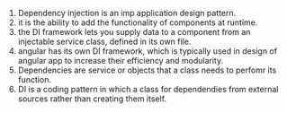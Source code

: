 1. Dependency injection is an imp application design pattern.
2. it is the ability to add the functionality of components at runtime.
3. the DI framework lets you supply data to a component from an injectable service class, defined in its own file.
4. angular has its own DI framework, which is typically used in design of angular app to increase their efficiency and modularity.
5. Dependencies are service or objects that a class needs to perfomr its function.
6. DI is a coding pattern in which a class for dependendies from external sources rather than creating them itself.
